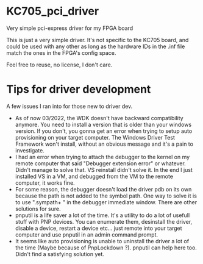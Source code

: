 # KC705_pci_driver
Very simple pci-express driver for my FPGA board

This is just a very simple driver. It's not specific to the KC705 board, and could be used with any other as long as the hardware IDs in the .inf file match the ones in the FPGA's config space.

Feel free to reuse, no license, I don't care.

# Tips for driver development
A few issues I ran into for those new to driver dev.
- As of now 03/2022, the WDK doesn't have backward compatibility anymore. You need to install a version that is older than your windows version. If you don't,
you gonna get an error when trying to setup auto provisioning on your target computer. The Windows Driver Test Framework won't install, without an obvious message and it's a pain
to investigate.
- I had an error when trying to attach the debugger to the kernel on my remote computer that said "Debugger extension error" or whatever. Didn't manage to solve that. VS reinstall
didn't solve it. In the end I just installed VS in a VM, and debugged from the VM to the remote computer, it works fine.
- For some reason, the debugger doesn't load the driver pdb on its own because the path is not added to the symbol path. One way to solve it is to use ".sympath+ <folder>" in
the debugger immediate window. There are other solutions for sure.
- pnputil is a life saver a lot of the time. It's a utility to do a lot of usefull stuff with PNP devices. You can enumerate them, desinstall the driver, disable a device,
restart a device etc... just remote into your target computer and use pnputil in an admin command prompt.
- It seems like auto provisioning is unable to uninstall the driver a lot of the time (Maybe because of PnpLockdown ?). pnputil can help here too. Didn't find a satisfying solution yet.
